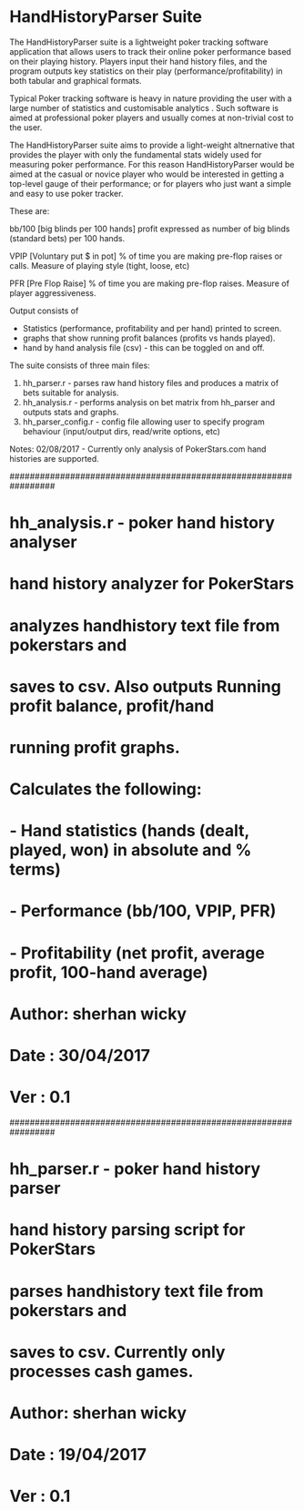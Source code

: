 # HandHistoryParser Suite

The HandHistoryParser suite is a lightweight poker tracking software application that allows users to track their online poker performance based on their playing history. Players input their hand history files, and the program outputs key statistics on their play (performance/profitability) in both tabular and graphical formats.

Typical Poker tracking software is heavy in nature providing the user with a large number of statistics and customisable analytics . Such software is aimed at professional poker players and usually comes at non-trivial cost to the user.

The HandHistoryParser suite aims to provide a light-weight altnernative that provides the player with only the fundamental stats widely used for measuring poker performance. For this reason HandHistoryParser would be aimed at the casual or novice player who would be interested in getting a top-level gauge of their performance; or for players who just want a simple and easy to use poker tracker.

These are:

bb/100 [big blinds per 100 hands]
profit expressed as number of big blinds (standard bets) per 100 hands.

VPIP [Voluntary put $ in pot]
% of time you are making pre-flop raises or calls. Measure of playing style (tight, loose, etc)

PFR  [Pre Flop Raise]
% of time you are making pre-flop raises. Measure of player aggressiveness.

Output consists of 
- Statistics (performance, profitability and per hand) printed to screen.
- graphs that show running profit balances (profits vs hands played).
- hand by hand analysis file (csv) - this can be toggled on and off.

The suite consists of three main files:

1. hh_parser.r        - parses raw hand history files and produces a matrix of bets suitable for analysis.
2. hh_analysis.r      - performs analysis on bet matrix from hh_parser and outputs stats and graphs.
3. hh_parser_config.r - config file allowing user to specify program behaviour (input/output dirs, read/write options, etc)

Notes:
02/08/2017 - Currently only analysis of PokerStars.com hand histories are supported.  

#################################################################
# hh_analysis.r - poker hand history analyser
# hand history analyzer for PokerStars
# analyzes handhistory text file from pokerstars and
# saves to csv. Also outputs Running profit balance, profit/hand
# running profit graphs.
#
# Calculates the following:
# - Hand statistics (hands (dealt, played, won) in absolute and % terms)
# - Performance (bb/100, VPIP, PFR)
# - Profitability (net profit, average profit, 100-hand average) 
#
# Author: sherhan wicky
# Date  : 30/04/2017
# Ver   : 0.1

#################################################################
# hh_parser.r - poker hand history parser
# hand history parsing script for PokerStars
# parses handhistory text file from pokerstars and
# saves to csv. Currently only processes cash games.
#
# Author: sherhan wicky
# Date  : 19/04/2017
# Ver   : 0.1

